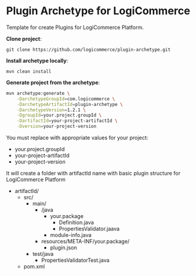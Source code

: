 # Plugin Archetype for LogiCommerce

Template for create Plugins for LogiCommerce Platform.

**Clone project**:

```git clone https://github.com/logicommerce/plugin-archetype.git```

**Install archetype locally**:

```mvn clean install```

**Generate project from the archetype**:

```sh
mvn archetype:generate \
    -DarchetypeGroupId=com.logicommerce \
    -DarchetypeArtifactId=plugin-archetype \
    -DarchetypeVersion=1.2.1 \
    -DgroupId=your.project.groupId \
    -DartifactId=your-project-artifactId \
    -Dversion=your-project-version
```

You must replace with appropriate values for your project:

- your.project.groupId
- your-project-artifactId
- your-project-version

It will create a folder with artifactId name with basic plugin structure for LogiCommerce Platform

- artifactId/
  - src/
    - main/
      - /java
        - your.package
          - Definition.java
          - PropertiesValidator.jaava
        - module-info.java
      - resources/META-INF/your.package/
        - plugin.json
    - test/java
      - PropertiesValidatorTest.java
  - pom.xml
